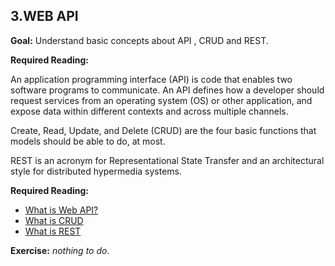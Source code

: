## 3.WEB API

**Goal:** Understand basic concepts about API , CRUD and REST.

**Required Reading:**

An application programming interface (API) is code that enables two software programs to communicate. An API defines how a developer should request services from an operating system (OS) or other application, and expose data within different contexts and across multiple channels.

Create, Read, Update, and Delete (CRUD) are the four basic functions that models should be able to do, at most.

REST is an acronym for Representational State Transfer and an architectural style for distributed hypermedia systems.

**Required Reading:**

 - [What is Web API?](https://www.tutorialsteacher.com/webapi/what-is-web-api)
 - [What is CRUD](https://www.codecademy.com/article/what-is-crud)
 - [What is REST](https://www.codecademy.com/article/what-is-rest)

**Exercise:** *nothing to do*.
